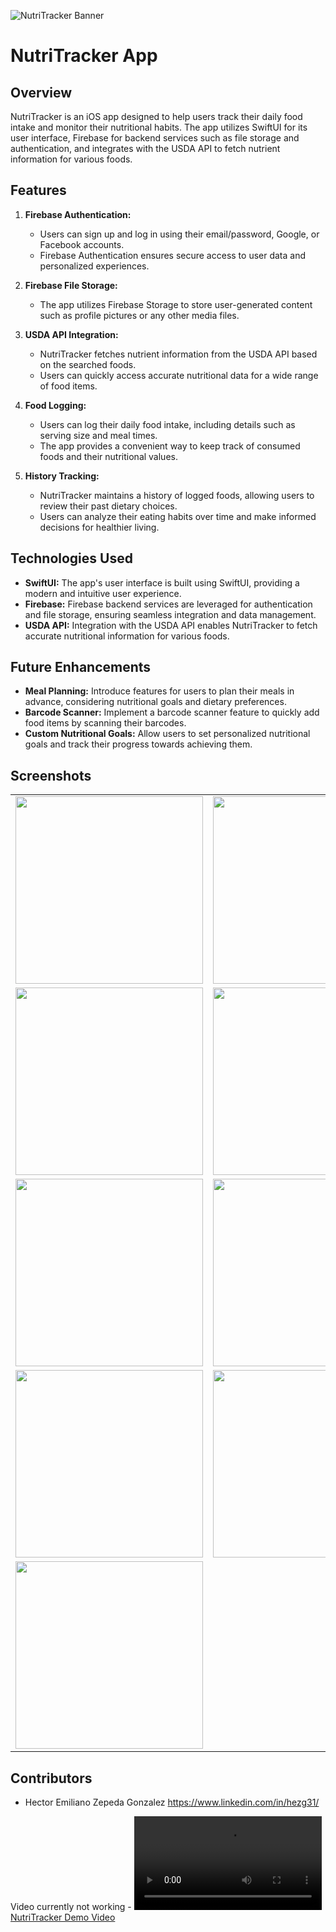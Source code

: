 ![NutriTracker Banner](https://github.com/hectorBoi/MacroNutrientTracker/blob/main/images/README-NutriTracker.png)
# NutriTracker App

## Overview

NutriTracker is an iOS app designed to help users track their daily food intake and monitor their nutritional habits. The app utilizes SwiftUI for its user interface, Firebase for backend services such as file storage and authentication, and integrates with the USDA API to fetch nutrient information for various foods.

## Features

1. **Firebase Authentication:**
   - Users can sign up and log in using their email/password, Google, or Facebook accounts.
   - Firebase Authentication ensures secure access to user data and personalized experiences.

2. **Firebase File Storage:**
   - The app utilizes Firebase Storage to store user-generated content such as profile pictures or any other media files.

3. **USDA API Integration:**
   - NutriTracker fetches nutrient information from the USDA API based on the searched foods.
   - Users can quickly access accurate nutritional data for a wide range of food items.

4. **Food Logging:**
   - Users can log their daily food intake, including details such as serving size and meal times.
   - The app provides a convenient way to keep track of consumed foods and their nutritional values.

5. **History Tracking:**
   - NutriTracker maintains a history of logged foods, allowing users to review their past dietary choices.
   - Users can analyze their eating habits over time and make informed decisions for healthier living.

## Technologies Used

- **SwiftUI:** The app's user interface is built using SwiftUI, providing a modern and intuitive user experience.
- **Firebase:** Firebase backend services are leveraged for authentication and file storage, ensuring seamless integration and data management.
- **USDA API:** Integration with the USDA API enables NutriTracker to fetch accurate nutritional information for various foods.

## Future Enhancements

- **Meal Planning:** Introduce features for users to plan their meals in advance, considering nutritional goals and dietary preferences.
- **Barcode Scanner:** Implement a barcode scanner feature to quickly add food items by scanning their barcodes.
- **Custom Nutritional Goals:** Allow users to set personalized nutritional goals and track their progress towards achieving them.

## Screenshots

<div align="center">
<table>
<tr>
<td><img src="https://github.com/hectorBoi/MacroNutrientTracker/blob/3fafc81d3b9b2f58d6d24d817499db08ec155c5b/images/Simulator%20Screenshot%20-%20iPhone%2015%20Pro%20-%202024-05-03%20at%2013.35.03.png" width="300"></td>
<td><img src="https://github.com/hectorBoi/MacroNutrientTracker/blob/f0359412afab82363c0dc7f85b9caab13ebbc3d0/images/Simulator%20Screenshot%20-%20iPhone%2015%20Pro%20-%202024-05-03%20at%2013.35.23.png" width="300"></td>
</tr>
<tr>
<td><img src="https://github.com/hectorBoi/MacroNutrientTracker/blob/f0359412afab82363c0dc7f85b9caab13ebbc3d0/images/Simulator%20Screenshot%20-%20iPhone%2015%20Pro%20-%202024-05-03%20at%2013.35.28.png" width="300"></td>
<td><img src="https://github.com/hectorBoi/MacroNutrientTracker/blob/f0359412afab82363c0dc7f85b9caab13ebbc3d0/images/Simulator%20Screenshot%20-%20iPhone%2015%20Pro%20-%202024-05-03%20at%2013.37.10.png" width="300"></td>
</tr>
<tr>
<td><img src="https://github.com/hectorBoi/MacroNutrientTracker/blob/f0359412afab82363c0dc7f85b9caab13ebbc3d0/images/Simulator%20Screenshot%20-%20iPhone%2015%20Pro%20-%202024-05-03%20at%2013.38.25.png" width="300"></td>
<td><img src="https://github.com/hectorBoi/MacroNutrientTracker/blob/f0359412afab82363c0dc7f85b9caab13ebbc3d0/images/Simulator%20Screenshot%20-%20iPhone%2015%20Pro%20-%202024-05-03%20at%2013.38.35.png" width="300"></td>
</tr>
<tr>
<td><img src="https://github.com/hectorBoi/MacroNutrientTracker/blob/f0359412afab82363c0dc7f85b9caab13ebbc3d0/images/Simulator%20Screenshot%20-%20iPhone%2015%20Pro%20-%202024-05-03%20at%2013.38.51.png" width="300"></td>
<td><img src="https://github.com/hectorBoi/MacroNutrientTracker/blob/f0359412afab82363c0dc7f85b9caab13ebbc3d0/images/Simulator%20Screenshot%20-%20iPhone%2015%20Pro%20-%202024-05-03%20at%2013.39.01.png" width="300"></td>
</tr>
<tr>
<td colspan="2"><img src="https://github.com/hectorBoi/MacroNutrientTracker/blob/f0359412afab82363c0dc7f85b9caab13ebbc3d0/images/Simulator%20Screenshot%20-%20iPhone%2015%20Pro%20-%202024-05-03%20at%2013.39.50.png" width="300"></td>
</tr>
</table>
</div>

## Contributors

- Hector Emiliano Zepeda Gonzalez https://www.linkedin.com/in/hezg31/

Video currently not working - 
[![NutriTracker Demo Video](https://github.com/hectorBoi/MacroNutrientTracker/blob/f0359412afab82363c0dc7f85b9caab13ebbc3d0/images/Simulator%20Screen%20Recording%20-%20iPhone%2015%20Pro%20-%202024-05-03%20at%2013.43.47.mp4)](https://github.com/hectorBoi/MacroNutrientTracker/blob/f0359412afab82363c0dc7f85b9caab13ebbc3d0/images/Simulator%20Screen%20Recording%20-%20iPhone%2015%20Pro%20-%202024-05-03%20at%2013.43.47.mp4)
